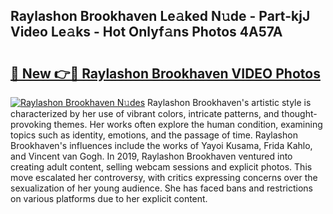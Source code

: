 ## Raylashon Brookhaven Le𝚊ked N𝚞de - Part-kjJ Video Le𝚊ks - Hot Onlyf𝚊ns Photos 4A57A

# <h2><a href="http://ab23782.deff.icu/?id=Raylashon+Brookhaven">🔗 New 👉🔴 Raylashon Brookhaven VIDEO Photos</a></h2>

[![Raylashon Brookhaven N𝚞des](https://i.imgur.com/rIISA9y.gif)](http://ab23782.deff.icu/?id=Raylashon+Brookhaven)
Raylashon Brookhaven's artistic style is characterized by her use of vibrant colors, intricate patterns, and thought-provoking themes. Her works often explore the human condition, examining topics such as identity, emotions, and the passage of time. Raylashon Brookhaven's influences include the works of Yayoi Kusama, Frida Kahlo, and Vincent van Gogh. In 2019, Raylashon Brookhaven ventured into creating adult content, selling webcam sessions and explicit photos. This move escalated her controversy, with critics expressing concerns over the sexualization of her young audience. She has faced bans and restrictions on various platforms due to her explicit content.
